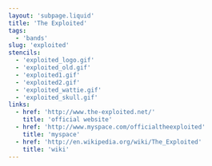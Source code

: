 ```yaml
---
layout: 'subpage.liquid'
title: 'The Exploited'
tags:
  - 'bands'
slug: 'exploited'
stencils:
  - 'exploited_logo.gif'
  - 'exploited_old.gif'
  - 'exploited1.gif'
  - 'exploited2.gif'
  - 'exploited_wattie.gif'
  - 'exploited_skull.gif'
links:
  - href: 'http://www.the-exploited.net/'
    title: 'official website'
  - href: 'http://www.myspace.com/officialtheexploited'
    title: 'myspace'
  - href: 'http://en.wikipedia.org/wiki/The_Exploited'
    title: 'wiki'
---
```

